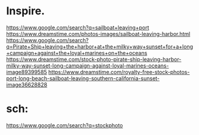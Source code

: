 # Inspire.
https://www.google.com/search?q=sailboat+leaving+port https://www.dreamstime.com/photos-images/sailboat-leaving-harbor.html https://www.google.com/search?q=Pirate+Ship+leaving+the+harbor+at+the+milky+way+sunset+for+a+long+campaign+against+the+loyal+marines+on+the+oceans https://www.dreamstime.com/stock-photo-pirate-ship-leaving-harbor-milky-way-sunset-long-campaign-against-loyal-marines-oceans-image89399585 https://www.dreamstime.com/royalty-free-stock-photos-port-long-beach-sailboat-leaving-southern-california-sunset-image36628828

# sch:
https://www.google.com/search?q=stockphoto

